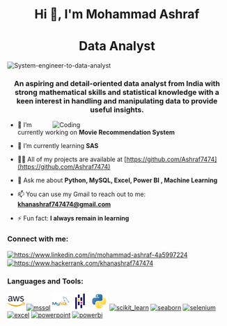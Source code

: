 <h1 align="center">Hi 👋, I'm Mohammad Ashraf</h1>
<h1 align="center">Data Analyst</h1>

![System-engineer-to-data-analyst](https://github.com/Ashraf7474/Ashraf7474/assets/131772000/27c513c5-e716-42e4-8b9a-32438c189c94)


<h3 align="center">An aspiring and detail-oriented data analyst from India with strong mathematical skills and statistical knowledge with a keen interest in handling and manipulating data to provide useful insights.</h3>

<img align="right" alt="Coding" width="400" src="https://camo.githubusercontent.com/ba27b6fd30244ff7ceefab84c6efb5379d35a25c170f4d82cfe4e8881ea2894a/68747470733a2f2f626c6f672e696d617274696375732e6f72672f77702d636f6e74656e742f75706c6f6164732f323031392f30352f64616f6e6c696e652e676966">

- 🔭 I’m currently working on **Movie Recommendation System**

- 🌱 I’m currently learning **SAS**

- 👨‍💻 All of my projects are available at [https://github.com/Ashraf7474](https://github.com/Ashraf7474)

- 💬 Ask me about **Python, MySQL, Excel, Power BI , Machine Learning**

- 📫 You can use my Gmail to reach out to me: **khanashraf747474@gmail.com**

- ⚡ Fun fact: **I always remain in learning**

<h3 align="left">Connect with me:</h3>
<p align="left">
<a href="https://www.linkedin.com/in/mohammad-ashraf-4a5997224/" target="blank"><img align="center" src="https://raw.githubusercontent.com/rahuldkjain/github-profile-readme-generator/master/src/images/icons/Social/linked-in-alt.svg" alt="https://www.linkedin.com/in/mohammad-ashraf-4a5997224" height="30" width="40" /></a>
<a href="https://www.hackerrank.com/khanashraf747474" target="blank"><img align="center" src="https://raw.githubusercontent.com/rahuldkjain/github-profile-readme-generator/master/src/images/icons/Social/hackerrank.svg" alt="https://www.hackerrank.com/khanashraf747474" height="30" width="40" /></a>
</p>

<h3 align="left">Languages and Tools:</h3>
<p align="left">
<a href="https://aws.amazon.com" target="_blank" rel="noreferrer"><img src="https://raw.githubusercontent.com/devicons/devicon/master/icons/amazonwebservices/amazonwebservices-original-wordmark.svg" alt="aws" width="40" height="40"/></a>
<a href="https://www.microsoft.com/en-us/sql-server" target="_blank" rel="noreferrer"><img src="https://www.svgrepo.com/show/303229/microsoft-sql-server-logo.svg" alt="mssql" width="40" height="40"/></a>
<a href="https://www.mysql.com/" target="_blank" rel="noreferrer"><img src="https://raw.githubusercontent.com/devicons/devicon/master/icons/mysql/mysql-original-wordmark.svg" alt="mysql" width="40" height="40"/></a>
<a href="https://pandas.pydata.org/" target="_blank" rel="noreferrer"><img src="https://raw.githubusercontent.com/devicons/devicon/2ae2a900d2f041da66e950e4d48052658d850630/icons/pandas/pandas-original.svg" alt="pandas" width="40" height="40"/></a>
<a href="https://www.python.org" target="_blank" rel="noreferrer"><img src="https://raw.githubusercontent.com/devicons/devicon/master/icons/python/python-original.svg" alt="python" width="40" height="40"/></a>
<a href="https://scikit-learn.org/" target="_blank" rel="noreferrer"><img src="https://upload.wikimedia.org/wikipedia/commons/0/05/Scikit_learn_logo_small.svg" alt="scikit_learn" width="40" height="40"/></a>
<a href="https://seaborn.pydata.org/" target="_blank" rel="noreferrer"><img src="https://seaborn.pydata.org/_images/logo-mark-lightbg.svg" alt="seaborn" width="40" height="40"/></a>
<a href="https://www.selenium.dev" target="_blank" rel="noreferrer"><img src="https://raw.githubusercontent.com/detain/svg-logos/780f25886640cef088af994181646db2f6b1a3f8/svg/selenium-logo.svg" alt="selenium" width="40" height="40"/></a>
<a href="https://www.microsoft.com/en-us/microsoft-365/get-started-with-office-2019" target="_blank" rel="noreferrer"><img src="https://camo.githubusercontent.com/6210c820aedc56cac0ff68310216858a28e267c72fbdc89700167caafe3606f6/68747470733a2f2f696d672e69636f6e73382e636f6d2f666c75656e63792f34382f3030303030302f6d6963726f736f66742d657863656c2d323031392e706e67" alt="excel" width="40" height="40"/></a>
<a href="https://www.microsoft.com/en-us/microsoft-365/get-started-with-office-2019" target="_blank" rel="noreferrer"><img src="https://camo.githubusercontent.com/6210c820aedc56cac0ff68310216858a28e267c72fbdc89700167caafe3606f6/68747470733a2f2f696d672e69636f6e73382e636f6d2f666c75656e63792f34382f3030303030302f6d6963726f736f66742d657863656c2d323031392e706e67" alt="powerpoint" width="40" height="40"/></a>
<a href="https://powerbi.microsoft.com/" target="_blank" rel="noreferrer"><img src="https://camo.githubusercontent.com/4baf082217477d2c8f8447a86d79b0d5425261ab90c1f078b7473f9a5101adfb/68747470733a2f2f696d672e69636f6e73382e636f6d2f3f73697a653d34382669643d3373474f55446f396e4a346b26666f726d61743d706e67" alt="powerbi" width="40" height="40"/></a>
</p>

